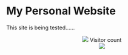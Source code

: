 # My Personal Website

This site is being tested......

<p align="center"> 
         <img src="https://user-images.githubusercontent.com/106737278/213456453-bdcd0029-2b4e-491a-b5e9-d74426922977.svg"/>
  Visitor count<br>
  <img src="https://profile-counter.glitch.me/Nick-DL/count.svg" />
 </p>
